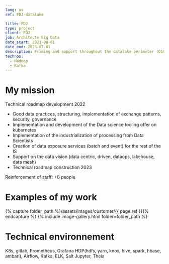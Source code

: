 ```yaml
---
lang: us
ref: FDJ-datalake

title: FDJ
type: project
client: FDJ
job: Architecte Big Data 
date_start: 2021-08-01
date_end: 2023-07-01
description: Framing and support throughout the datalake perimeter (DSOP)
technos:
  - Hadoop
  - Kafka
---
```

# My mission

Technical roadmap development 2022
- Good data practices, structuring, implementation of exchange patterns, security, governance
- Implementation and development of the Data science tooling offer on kubernetes
- Implementation of the industrialization of processing from Data Scientists
- Creation of data exposure services (batch and event) for the rest of the IS
- Support on the data vision (data centric, driven, dataops, lakehouse, data mesh)
- Technical roadmap construction 2023

Reinforcement of staff: +8 people

# Examples of my work
{% capture folder_path %}/assets/images/customer/{{ page.ref }}{% endcapture %}
{% include image-gallery.html folder=folder_path %}

# Technical environnement

K8s, gitlab, Prometheus, Grafana
HDP(hdfs, yarn, knox, hive, spark, hbase, ambari), Airflow, Kafka, ELK, Salt
Jupyter, Theia
